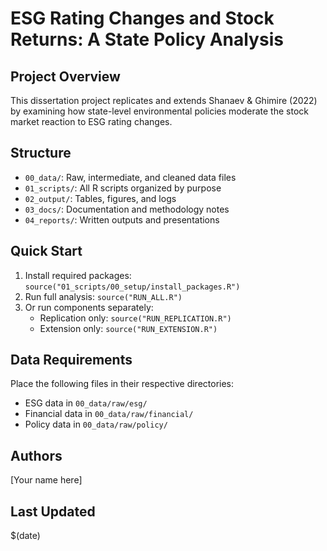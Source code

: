 # ESG Rating Changes and Stock Returns: A State Policy Analysis

## Project Overview
This dissertation project replicates and extends Shanaev & Ghimire (2022) by examining how state-level environmental policies moderate the stock market reaction to ESG rating changes.

## Structure
- `00_data/`: Raw, intermediate, and cleaned data files
- `01_scripts/`: All R scripts organized by purpose
- `02_output/`: Tables, figures, and logs
- `03_docs/`: Documentation and methodology notes
- `04_reports/`: Written outputs and presentations

## Quick Start
1. Install required packages: `source("01_scripts/00_setup/install_packages.R")`
2. Run full analysis: `source("RUN_ALL.R")`
3. Or run components separately:
   - Replication only: `source("RUN_REPLICATION.R")`
   - Extension only: `source("RUN_EXTENSION.R")`

## Data Requirements
Place the following files in their respective directories:
- ESG data in `00_data/raw/esg/`
- Financial data in `00_data/raw/financial/`
- Policy data in `00_data/raw/policy/`

## Authors
[Your name here]

## Last Updated
$(date)

